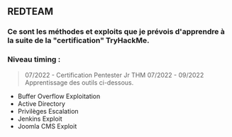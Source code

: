 ## REDTEAM

### Ce sont les méthodes et exploits que je prévois d'apprendre à la suite de la "certification" TryHackMe.
### Niveau timing : 
> 07/2022 - Certification Pentester Jr THM
> 07/2022 - 09/2022 Apprentissage des outils ci-dessous.

- Buffer Overflow Exploitation
- Active Directory
- Privilèges Escalation
- Jenkins Exploit
- Joomla CMS Exploit
